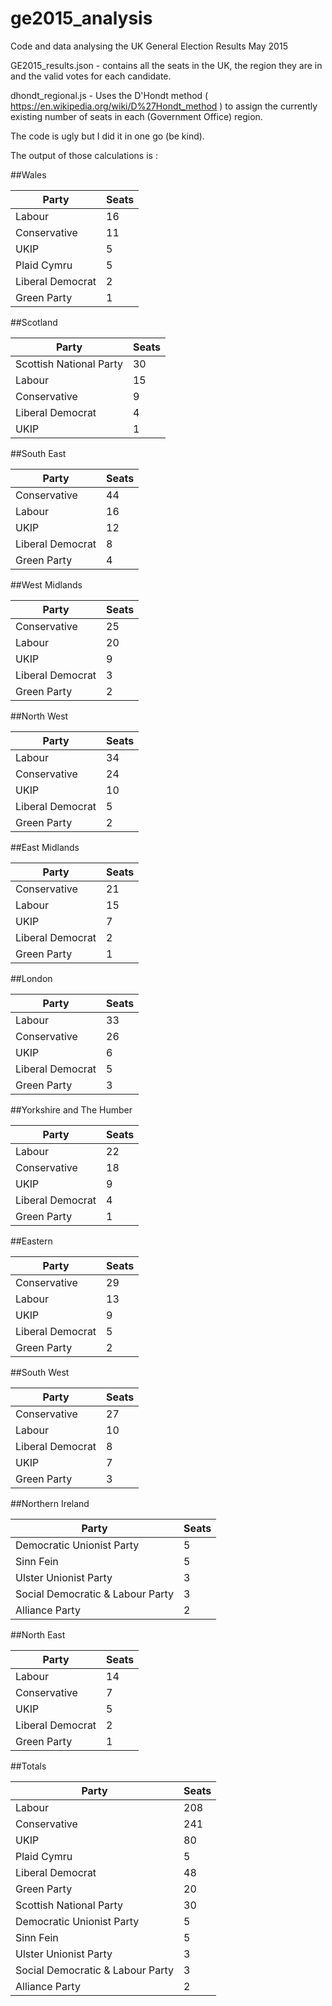 # ge2015_analysis
Code and data analysing the UK General Election Results May 2015

GE2015_results.json - contains all the seats in the UK, the region they are in and the valid votes for each candidate.

dhondt_regional.js - Uses the D'Hondt method ( https://en.wikipedia.org/wiki/D%27Hondt_method ) to assign the currently existing number of seats in each (Government Office) region.

The code is ugly but I did it in one go (be kind).

The output of those calculations is :


##Wales

| Party | Seats |
| ------------- |:------------- |
| Labour| 16 |
| Conservative| 11 |
| UKIP| 5 |
| Plaid Cymru| 5 |
| Liberal Democrat| 2 |
| Green Party| 1 |


##Scotland

| Party | Seats |
| ------------- |:------------- |
| Scottish National Party| 30 |
| Labour| 15 |
| Conservative| 9 |
| Liberal Democrat| 4 |
| UKIP| 1 |


##South East

| Party | Seats |
| ------------- |:------------- |
| Conservative| 44 |
| Labour| 16 |
| UKIP| 12 |
| Liberal Democrat| 8 |
| Green Party| 4 |


##West Midlands

| Party | Seats |
| ------------- |:------------- |
| Conservative| 25 |
| Labour| 20 |
| UKIP| 9 |
| Liberal Democrat| 3 |
| Green Party| 2 |


##North West

| Party | Seats |
| ------------- |:------------- |
| Labour| 34 |
| Conservative| 24 |
| UKIP| 10 |
| Liberal Democrat| 5 |
| Green Party| 2 |


##East Midlands

| Party | Seats |
| ------------- |:------------- |
| Conservative| 21 |
| Labour| 15 |
| UKIP| 7 |
| Liberal Democrat| 2 |
| Green Party| 1 |


##London

| Party | Seats |
| ------------- |:------------- |
| Labour| 33 |
| Conservative| 26 |
| UKIP| 6 |
| Liberal Democrat| 5 |
| Green Party| 3 |


##Yorkshire and The Humber

| Party | Seats |
| ------------- |:------------- |
| Labour| 22 |
| Conservative| 18 |
| UKIP| 9 |
| Liberal Democrat| 4 |
| Green Party| 1 |


##Eastern

| Party | Seats |
| ------------- |:------------- |
| Conservative| 29 |
| Labour| 13 |
| UKIP| 9 |
| Liberal Democrat| 5 |
| Green Party| 2 |


##South West

| Party | Seats |
| ------------- |:------------- |
| Conservative| 27 |
| Labour| 10 |
| Liberal Democrat| 8 |
| UKIP| 7 |
| Green Party| 3 |


##Northern Ireland

| Party | Seats |
| ------------- |:------------- |
| Democratic Unionist Party| 5 |
| Sinn Fein| 5 |
| Ulster Unionist Party| 3 |
| Social Democratic & Labour Party| 3 |
| Alliance Party| 2 |


##North East

| Party | Seats |
| ------------- |:------------- |
| Labour| 14 |
| Conservative| 7 |
| UKIP| 5 |
| Liberal Democrat| 2 |
| Green Party| 1 |


##Totals

| Party | Seats |
| ------------- |:------------- |
| Labour| 208 |
| Conservative| 241 |
| UKIP| 80 |
| Plaid Cymru| 5 |
| Liberal Democrat| 48 |
| Green Party| 20 |
| Scottish National Party| 30 |
| Democratic Unionist Party| 5 |
| Sinn Fein| 5 |
| Ulster Unionist Party| 3 |
| Social Democratic & Labour Party| 3 |
| Alliance Party| 2 |


